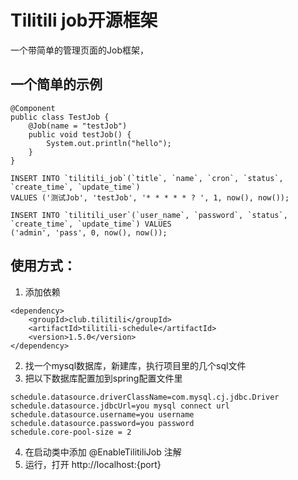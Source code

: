 # Tilitili job开源框架

一个带简单的管理页面的Job框架，

## 一个简单的示例
```
@Component
public class TestJob {
    @Job(name = "testJob")
    public void testJob() {
        System.out.println("hello");
    }
}
```
```
INSERT INTO `tilitili_job`(`title`, `name`, `cron`, `status`, `create_time`, `update_time`) 
VALUES ('测试Job', 'testJob', '* * * * * ? ', 1, now(), now());

INSERT INTO `tilitili_user`(`user_name`, `password`, `status`, `create_time`, `update_time`) VALUES 
('admin', 'pass', 0, now(), now());
```

## 使用方式：
1. 添加依赖
```
<dependency>
    <groupId>club.tilitili</groupId>
    <artifactId>tilitili-schedule</artifactId>
    <version>1.5.0</version>
</dependency>
```
2. 找一个mysql数据库，新建库，执行项目里的几个sql文件
3. 把以下数据库配置加到spring配置文件里
```
schedule.datasource.driverClassName=com.mysql.cj.jdbc.Driver
schedule.datasource.jdbcUrl=you mysql connect url
schedule.datasource.username=you username
schedule.datasource.password=you password
schedule.core-pool-size = 2
```
4. 在启动类中添加 @EnableTilitiliJob 注解
5. 运行，打开
http://localhost:{port}
